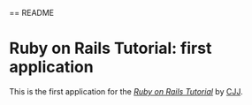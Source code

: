 == README

# Ruby on Rails Tutorial: first application
This is the first application for the
[*Ruby on Rails Tutorial*](http://railstutorial.org/)
by [CJJ](QQ44698055).